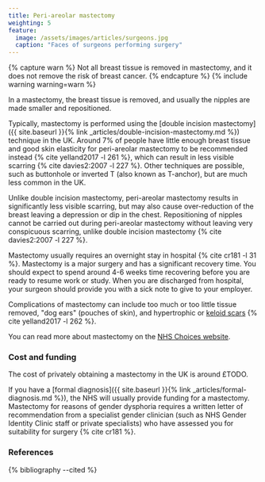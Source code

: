 ```yaml
---
title: Peri-areolar mastectomy
weighting: 5
feature:
  image: /assets/images/articles/surgeons.jpg
  caption: "Faces of surgeons performing surgery"
---
```


{% capture warn %}
Not all breast tissue is removed in mastectomy, and it does not remove the risk of breast cancer.
{% endcapture %}
{% include warning warning=warn %}

In a mastectomy, the breast tissue is removed, and usually the nipples are made smaller and repositioned.

Typically, mastectomy is performed using the [double incision mastectomy]({{ site.baseurl }}{% link _articles/double-incision-mastectomy.md %}) technique in the UK. Around 7% of people have little enough breast tissue and good skin elasticity for peri-areolar mastectomy to be recommended instead {% cite yelland2017 -l 261 %}, which can result in less visible scarring {% cite davies2:2007 -l 227 %}. Other techniques are possible, such as buttonhole or inverted T (also known as T-anchor), but are much less common in the UK.

Unlike double incision mastectomy, peri-areolar mastectomy results in significantly less visible scarring, but may also cause over-reduction of the breast leaving a depression or dip in the chest. Repositioning of nipples cannot be carried out during peri-areolar mastectomy without leaving very conspicuous scarring, unlike double incision mastectomy {% cite davies2:2007 -l 227 %}.

Mastectomy usually requires an overnight stay in hospital {% cite cr181 -l 31 %}. Mastectomy is a major surgery and has a significant recovery time. You should expect to spend around 4-6 weeks time recovering before you are ready to resume work or study. When you are discharged from hospital, your surgeon should provide you with a sick note to give to your employer.

Complications of mastectomy can include too much or too little tissue removed, "dog ears" (pouches of skin), and hypertrophic or [keloid scars](http://www.nhs.uk/Livewell/skin/Pages/Keloidscarring.aspx) {% cite yelland2017 -l 262 %}.

You can read more about mastectomy on the [NHS Choices website](http://www.nhs.uk/conditions/mastectomy/Pages/Introduction.aspx).

### Cost and funding

The cost of privately obtaining a mastectomy in the UK is around £TODO.

If you have a [formal diagnosis]({{ site.baseurl }}{% link _articles/formal-diagnosis.md %}), the NHS will usually provide funding for a mastectomy. Mastectomy for reasons of gender dysphoria requires a written letter of recommendation from a specialist gender clinician (such as NHS Gender Identity Clinic staff or private specialists) who have assessed you for suitability for surgery {% cite cr181 %}.

### References

{% bibliography --cited %}
